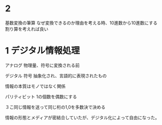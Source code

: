 # 2
基数変換の筆算
なぜ変換できるのか理由を考える時、10進数から10進数にする割り算を考えれば良い

# 1 デジタル情報処理
アナログ
物理量、符号に変換される前

デジタル
符号 抽象化され、言語的に表現されたもの

情報の本質はモノではなく関係

パリティビット
1の個数を偶数にする

３こ同じ情報を送って同じ桁の1,0を多数決で決める

情報の形態とメディアが密結合していたが、デジタル化によって自由になった。
